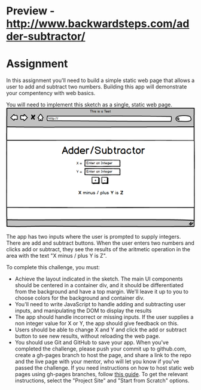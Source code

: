 # Preview - http://www.backwardsteps.com/adder-subtractor/

# Assignment

In this assignment you'll need to build a simple static web page that allows a user to add and subtract two numbers. Building this app will demonstrate your compentency with web basics. 

You will need to implement this sketch as a single, static web page.
<img src="web-basics-challenge.png" alt="wireframe-of-challenge">

The app has two inputs where the user is prompted to supply integers. There are add and subtract buttons. When the user enters two numbers and clicks add or subtract, they see the results of the aritmetic operation in the area with the text "X minus / plus Y is Z". 

To complete this challenge, you must:

*	Achieve the layout indicated in the sketch. The main UI components should be centered in a container div, and it should be differentiated from the background and have a top margin. We'll leave it up to you to choose colors for the background and container div.
*	You'll need to write JavaScript to handle adding and subtracting user inputs, and manipulating the DOM to display the results
*	The app should handle incorrect or missing inputs. If the user supplies a non integer value for X or Y, the app should give feedback on this. 
*	Users should be able to change X and Y and click the add or subtract button to see new results, without reloading the web page.
*	You should use Git and GitHub to save your app. When you've completed the challenge, please push your commit up to github.com, create a gh-pages branch to host the page, and share a link to the repo and the live page with your mentor, who will let you know if you've passed the challenge. If you need instructions on how to host static web pages using gh-pages branches, follow [this guide](https://pages.github.com/). To get the relevant instructions, select the "Project Site" and "Start from Scratch" options.
